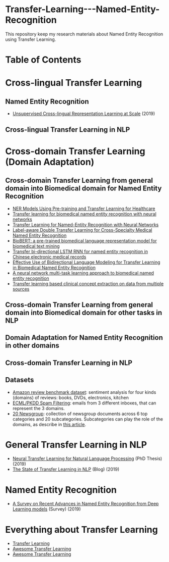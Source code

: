 # Transfer-Learning---Named-Entity-Recognition
This repository keep my research materials about Named Entity Recognition using Transfer Learning.

# Table of Contents

# Cross-lingual Transfer Learning
## Named Entity Recognition
* [Unsupervised Cross-lingual Representation Learning at Scale](https://arxiv.org/pdf/1911.02116.pdf) (2019)

## Cross-lingual Transfer Learning in NLP

# Cross-domain Transfer Learning (Domain Adaptation)

## Cross-domain Transfer Learning from general domain into Biomedical domain for Named Entity Recognition
* [NER Models Using Pre-training and Transfer Learning for Healthcare](https://arxiv.org/pdf/1910.11241.pdf)
* [Transfer learning for biomedical named entity recognition with neural networks](https://www.ncbi.nlm.nih.gov/pmc/articles/PMC6247938/pdf/bty449.pdf)
* [Transfer Learning for Named-Entity Recognition with Neural Networks](https://arxiv.org/pdf/1705.06273.pdf)
* [Label-aware Double Transfer Learning for Cross-Specialty Medical Named Entity Recognition](https://arxiv.org/pdf/1804.09021.pdf)
* [BioBERT: a pre-trained biomedical language representation model for biomedical text mining](https://arxiv.org/pdf/1901.08746.pdf)
* [Transfer bi-directional LSTM RNN for named entity recognition in Chinese electronic medical records](https://ieeexplore.ieee.org/abstract/document/8210840)
* [Effective Use of Bidirectional Language Modeling for Transfer Learning in Biomedical Named Entity Recognition](https://arxiv.org/pdf/1711.07908.pdf)
* [A neural network multi-task learning approach to biomedical named entity recognition](https://bmcbioinformatics.biomedcentral.com/articles/10.1186/s12859-017-1776-8)
* [Transfer learning based clinical concept extraction on data from multiple sources](https://www.sciencedirect.com/science/article/pii/S1532046414001233)

## Cross-domain Transfer Learning from general domain into Biomedical domain for other tasks in NLP

## Domain Adaptation for Named Entity Recognition in other domains


## Cross-domain Transfer Learning in NLP

## Datasets
* [Amazon review benchmark dataset](https://www.cs.jhu.edu/~mdredze/datasets/sentiment/): sentiment analysis for four kinds (domains) of reviews: books, DVDs, electronics, kitchen
* [ECML/PKDD Spam Filtering](http://www.ecmlpkdd2006.org/challenge.html#download): emails from 3 different inboxes, that can represent the 3 domains.
* [20 Newsgroup](http://qwone.com/~jason/20Newsgroups/): collection of newsgroup documents across 6 top categories and 20 subcategories. Subcategories can play the role of the domains, as describe in [this article](https://arxiv.org/pdf/1707.01217.pdf).

# General Transfer Learning in NLP

* [Neural Transfer Learning for Natural Language Processing](https://ruder.io/thesis/neural_transfer_learning_for_nlp.pdf) (PhD Thesis)(2019)
* [The State of Transfer Learning in NLP](https://ruder.io/state-of-transfer-learning-in-nlp/) (Blog) (2019)

# Named Entity Recognition
* [A Survey on Recent Advances in Named Entity Recognition from Deep Learning models](https://arxiv.org/pdf/1910.11470.pdf) (Survey) (2019)

# Everything about Transfer Learning
* [Transfer Learning](https://github.com/jindongwang/transferlearning)
* [Awesome Transfer Learning](https://github.com/artix41/awesome-transfer-learning)
* [Awesome Transfer Learning](https://github.com/sun254/awesome-transfer-learning)

